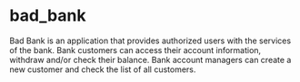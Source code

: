 # bad_bank
Bad Bank is an application that provides authorized users with the services of the bank. Bank customers can access their account information, withdraw and/or check their balance. Bank account managers can create a new customer and check the list of all customers.
